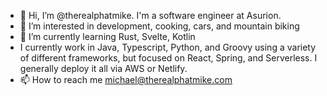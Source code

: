 - 👋 Hi, I’m @therealphatmike. I'm a software engineer at Asurion.
- 👀 I’m interested in development, cooking, cars, and mountain biking
- 🌱 I’m currently learning Rust, Svelte, Kotlin
- I currently work in Java, Typescript, Python, and Groovy using a variety of different frameworks, but focused on React, Spring, and Serverless. I generally deploy it all via AWS or Netlify.
- 📫 How to reach me michael@therealphatmike.com

<!---
therealphatmike/therealphatmike is a ✨ special ✨ repository because its `README.md` (this file) appears on your GitHub profile.
You can click the Preview link to take a look at your changes.
--->
